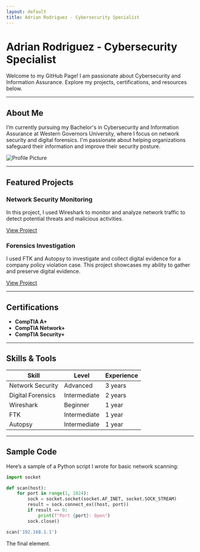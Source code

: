 ```yaml
---
layout: default
title: Adrian Rodriguez - Cybersecurity Specialist
---
```


# Adrian Rodriguez - Cybersecurity Specialist

Welcome to my GitHub Page! I am passionate about Cybersecurity and Information Assurance. Explore my projects, certifications, and resources below.

---

## About Me
I’m currently pursuing my Bachelor's in Cybersecurity and Information Assurance at Western Governors University, where I focus on network security and digital forensics. I'm passionate about helping organizations safeguard their information and improve their security posture.

![Profile Picture](./assets/profile-picture.jpg) <!-- Replace with your actual image file path -->

---

## Featured Projects

### Network Security Monitoring
In this project, I used Wireshark to monitor and analyze network traffic to detect potential threats and malicious activities.

[View Project](https://github.com/your-username/network-monitoring) <!-- Replace with actual URL -->

### Forensics Investigation
I used FTK and Autopsy to investigate and collect digital evidence for a company policy violation case. This project showcases my ability to gather and preserve digital evidence.

[View Project](https://github.com/your-username/forensics-investigation) <!-- Replace with actual URL -->

---

## Certifications

- **CompTIA A+**
- **CompTIA Network+**
- **CompTIA Security+**

---

## Skills & Tools

| Skill           | Level        | Experience |
|-----------------|--------------|------------|
| Network Security | Advanced     | 3 years    |
| Digital Forensics| Intermediate | 2 years    |
| Wireshark        | Beginner     | 1 year     |
| FTK              | Intermediate | 1 year     |
| Autopsy          | Intermediate | 1 year     |

---

## Sample Code

Here’s a sample of a Python script I wrote for basic network scanning:

```python
import socket

def scan(host):
    for port in range(1, 1024):
        sock = socket.socket(socket.AF_INET, socket.SOCK_STREAM)
        result = sock.connect_ex((host, port))
        if result == 0:
            print(f"Port {port}: Open")
        sock.close()

scan('192.168.1.1')

```
The final element.
```
